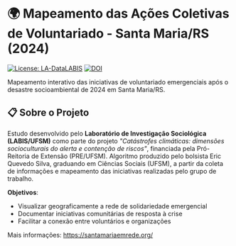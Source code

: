 # 🌍 Mapeamento das Ações Coletivas de Voluntariado - Santa Maria/RS (2024)

[![License: LA-DataLABIS](https://img.shields.io/badge/License-DataLABIS-blue.svg)](LICENSE)
[![DOI](https://zenodo.org/badge/DOI/10.5281/zenodo.15708548.svg)](https://doi.org/10.5281/zenodo.15708548)

Mapeamento interativo das iniciativas de voluntariado emergenciais após o desastre socioambiental de 2024 em Santa Maria/RS.

## 📋 Sobre o Projeto
Estudo desenvolvido pelo **Laboratório de Investigação Sociológica (LABIS/UFSM)** como parte do projeto *"Catástrofes climáticas: dimensões socioculturais do alerta e contenção de riscos"*, financiada pela Pró-Reitoria de Extensão (PRE/UFSM). Algoritmo produzido pelo bolsista Eric Quevedo Silva, graduando em Ciências Sociais (UFSM), a partir da coleta de informações e mapeamento das iniciativas realizadas pelo grupo de trabalho.

**Objetivos**:
- Visualizar geograficamente a rede de solidariedade emergencial
- Documentar iniciativas comunitárias de resposta à crise
- Facilitar a conexão entre voluntários e organizações

Mais informações: https://santamariaemrede.org/
